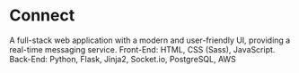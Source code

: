 # Connect
A full-stack web application with a modern and user-friendly UI, providing a real-time messaging service. Front-End: HTML, CSS (Sass), JavaScript. Back-End: Python, Flask, Jinja2, Socket.io, PostgreSQL, AWS
